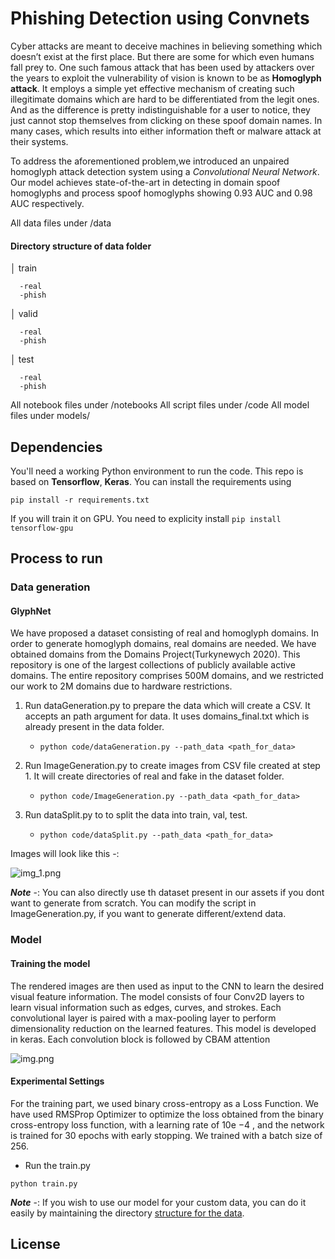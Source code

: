 # Phishing Detection using Convnets

Cyber attacks are meant to deceive machines in believing something which doesn’t exist at the first place. But there are some for which even humans fall prey to. One such famous attack that has been used by attackers over the years to exploit the vulnerability of vision is known to be as **Homoglyph attack**. It employs a simple yet effective mechanism of creating such illegitimate domains which are hard to be differentiated from the legit ones. And as the difference is pretty indistinguishable for a user to notice, they just cannot stop themselves from clicking on these spoof domain names. In many cases, which results into either information theft or malware attack at their systems.

To address the aforementioned problem,we introduced an unpaired homoglyph attack detection system using a *Convolutional Neural Network*. Our model achieves state-of-the-art in detecting in domain spoof homoglyphs and process spoof homoglyphs showing 0.93 AUC and 0.98 AUC respectively.

All data files under /data

#### Directory structure of data folder 

│   train

      -real
      -phish
│   valid

      -real
      -phish
│   test

      -real
      -phish

All notebook files under /notebooks
All script files under /code
All model files under models/


## Dependencies

You'll need a working Python environment to run the code. This repo is based on <b>Tensorflow</b>, <b>Keras</b>.
You can install the requirements using 

```pip install -r requirements.txt```

If you will train it on GPU. You need to explicity install ```pip install tensorflow-gpu```

## Process to run 

### Data generation

#### GlyphNet
We have proposed a dataset consisting of real and homoglyph domains. In order to generate homoglyph domains,
real domains are needed. We have obtained domains from the Domains Project(Turkynewych 2020). This repository
is one of the largest collections of publicly available active domains. The entire repository comprises 500M domains,
and we restricted our work to 2M domains due to hardware restrictions.

1. Run dataGeneration.py to prepare the data which will create a CSV. It accepts an path argument for data.
It uses domains_final.txt which is already present in the data folder.

   - ``python code/dataGeneration.py --path_data <path_for_data>``

   
2. Run ImageGeneration.py to create images from CSV file created at step 1. It will create directories of real and fake in the dataset folder.

    - ``python code/ImageGeneration.py --path_data <path_for_data>``
   

3. Run dataSplit.py to to split the data into train, val, test.

    - ``python code/dataSplit.py --path_data <path_for_data>``

Images will look like this -:

![img_1.png](resources/img_1.png)

**_Note_** -: You can also directly use th dataset present in our assets<link> if you dont want to generate from scratch.
You can modify the script in ImageGeneration.py, if you want to generate different/extend data.

### Model



#### Training the model

The rendered images are then used as input to the CNN to learn the desired visual feature information. The model consists of four Conv2D layers to learn visual information such
as edges, curves, and strokes. Each convolutional layer is paired with a max-pooling layer to perform dimensionality
reduction on the learned features. This model is developed in keras. Each convolution block is followed by CBAM attention

![img.png](resources/img.png)

#### Experimental Settings
For the training part, we used binary cross-entropy as a Loss Function. We have used RMSProp Optimizer to optimize the
loss obtained from the binary cross-entropy loss function, with a learning rate of 10e −4 , and the network is trained
for 30 epochs with early stopping. We trained with a batch size of 256.

- Run the train.py

```python train.py```

**_Note_** -: If you wish to use our model for your custom data, you can do it easily by maintaining the directory
[structure for the data](#directory-structure-of-data-folder).



## License





